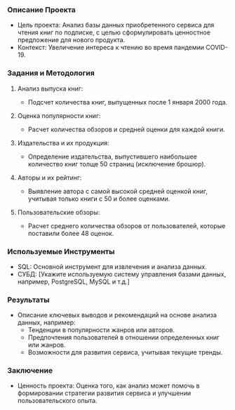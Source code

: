 
### Описание Проекта

- Цель проекта: Анализ базы данных приобретенного сервиса для чтения книг по подписке, с целью сформулировать ценностное предложение для нового продукта.
- Контекст: Увеличение интереса к чтению во время пандемии COVID-19.

### Задания и Методология

1. Анализ выпуска книг:
   - Подсчет количества книг, выпущенных после 1 января 2000 года.

2. Оценка популярности книг:
   - Расчет количества обзоров и средней оценки для каждой книги.

3. Издательства и их продукция:
   - Определение издательства, выпустившего наибольшее количество книг толще 50 страниц (исключение брошюр).

4. Авторы и их рейтинг:
   - Выявление автора с самой высокой средней оценкой книг, учитывая только книги с 50 и более оценками.

5. Пользовательские обзоры:
   - Расчет среднего количества обзоров от пользователей, которые поставили более 48 оценок.

### Используемые Инструменты

- SQL: Основной инструмент для извлечения и анализа данных.
- СУБД: [Укажите используемую систему управления базами данных, например, PostgreSQL, MySQL и т.д.]

### Результаты

- Описание ключевых выводов и рекомендаций на основе анализа данных, например:
  - Тенденции в популярности жанров или авторов.
  - Предпочтения пользователей в отношении определенных книг или жанров.
  - Возможности для развития сервиса, учитывая текущие тренды.

### Заключение

- Ценность проекта: Оценка того, как анализ может помочь в формировании стратегии развития сервиса и улучшении пользовательского опыта.